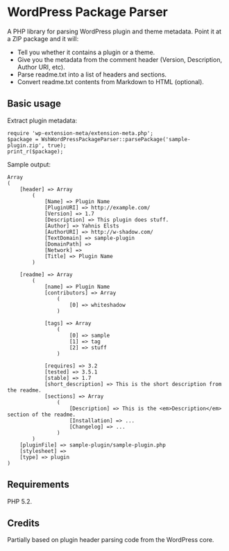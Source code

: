 WordPress Package Parser
========================

A PHP library for parsing WordPress plugin and theme metadata. Point it at a ZIP package and it will:

- Tell you whether it contains a plugin or a theme.
- Give you the metadata from the comment header (Version, Description, Author URI, etc).
- Parse readme.txt into a list of headers and sections.
- Convert readme.txt contents from Markdown to HTML (optional).

Basic usage
-----------

Extract plugin metadata:

```
require 'wp-extension-meta/extension-meta.php';
$package = WshWordPressPackageParser::parsePackage('sample-plugin.zip', true);
print_r($package);
```

Sample output:

```
Array
(
    [header] => Array
        (
            [Name] => Plugin Name
            [PluginURI] => http://example.com/
            [Version] => 1.7
            [Description] => This plugin does stuff.
            [Author] => Yahnis Elsts
            [AuthorURI] => http://w-shadow.com/
            [TextDomain] => sample-plugin
            [DomainPath] => 
            [Network] => 
            [Title] => Plugin Name
        )

    [readme] => Array
        (
            [name] => Plugin Name
            [contributors] => Array
                (
                    [0] => whiteshadow
                )

            [tags] => Array
                (
                    [0] => sample
                    [1] => tag
                    [2] => stuff
                )

            [requires] => 3.2
            [tested] => 3.5.1
            [stable] => 1.7
            [short_description] => This is the short description from the readme. 
            [sections] => Array
                (
                    [Description] => This is the <em>Description</em> section of the readme.
                    [Installation] => ...
                    [Changelog] => ...
                )
        )
    [pluginFile] => sample-plugin/sample-plugin.php
    [stylesheet] => 
    [type] => plugin
)
```

Requirements
------------
PHP 5.2. 

Credits
-------
Partially based on plugin header parsing code from the WordPress core.
